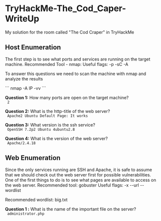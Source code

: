 # TryHackMe-The_Cod_Caper-WriteUp
My solution for the room called "The Cod Craper" in TryHackMe

## Host Enumeration 

<p> The first step is to see what ports and services are running on the target machine. 
Recommended Tool - nmap:
Useful flags: -p -sC -A </p>

<p> To answer this questions we need to scan the machine with nmap and analyze the results</p>
```
nmap -A IP -vv
```

**Question 1:** How many ports are open on the target machine? <br>
<code> 2 </code>

**Question 2:** What is the http-title of the web server? <br>
<code> Apache2 Ubuntu Default Page: It works </code>

**Question 3:** What version is the ssh service? <br>
<code> OpenSSH 7.2p2 Ubuntu 4ubuntu2.8 </code>

**Question 4:** What is the version of the web server? <br>
<code> Apache/2.4.18 </code>

## Web Enumeration 

<p> Since the only services running are SSH and Apache, it is safe to assume that we should check out the web server first for possible vulnerabilities. One of the first things to do is to see what pages are available to access on the web server.
Recommended tool: gobuster
Useful flags: -x --url --wordlist 
	
Recommended wordlist: big.txt </p>

**Question 1 :** What is the name of the important file on the server? <br>
<code> administrator.php </code>

